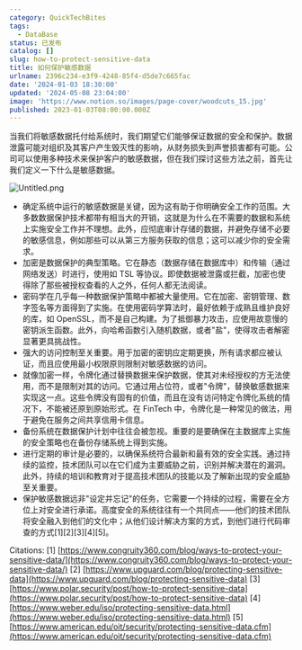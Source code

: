 ```yaml
---
category: QuickTechBites
tags:
  - DataBase
status: 已发布
catalog: []
slug: how-to-protect-sensitive-data
title: 如何保护敏感数据
urlname: 2396c234-e3f9-4248-85f4-d5de7c665fac
date: '2024-01-03 18:30:00'
updated: '2024-05-08 23:04:00'
image: 'https://www.notion.so/images/page-cover/woodcuts_15.jpg'
published: 2023-01-03T08:00:00.000Z
---
```


当我们将敏感数据托付给系统时，我们期望它们能够保证数据的安全和保护。数据泄露可能对组织及其客户产生毁灭性的影响，从财务损失到声誉损害都有可能。公司可以使用多种技术来保护客户的敏感数据，但在我们探讨这些方法之前，首先让我们定义一下什么是敏感数据。


![Untitled.png](https://prod-files-secure.s3.us-west-2.amazonaws.com/5d24fe63-e567-4804-86f9-9fdc62e13082/aa7e6578-50d6-4f37-a4e4-28071bd0fba3/Untitled.png?X-Amz-Algorithm=AWS4-HMAC-SHA256&X-Amz-Content-Sha256=UNSIGNED-PAYLOAD&X-Amz-Credential=ASIAZI2LB466Q5ZEBEAR%2F20250302%2Fus-west-2%2Fs3%2Faws4_request&X-Amz-Date=20250302T053754Z&X-Amz-Expires=3600&X-Amz-Security-Token=IQoJb3JpZ2luX2VjEH4aCXVzLXdlc3QtMiJGMEQCIEGcB5XSwpQ0pnYMdANgtiiAHsYPIYs5EgSzbUJCBsYTAiAnu9BESOa3htr1J2oE7DmpzbbuTIi6fp4YqFRyg8UxSSqIBAi2%2F%2F%2F%2F%2F%2F%2F%2F%2F%2F8BEAAaDDYzNzQyMzE4MzgwNSIMNkwuZt0VsAula6IKKtwDOXA6i3nwDvqvyQgptkK2l72uX0GBWwhjCCxwWryxtaHYTfAjH7631Ci%2FOlF%2BybUtVtET8o3VlpqzTG2a9tEjobhNWn7nslf%2BO9HCqLhB534mbIzn0HmFHKgJz88xqStTjnUCIvwn9YAWVThOx0HgXwGltBE6KsxUGL4n%2BIcWlSfRPsXCUARXpXPm5g5RBApm%2BFKrHIIzIkAiPix%2FiXbTnE88YzZtyPMklNLS2yhKhz8JTIbqWo9U3PuU25x5VaVAn95gTKXjGOXg4UVl8eCT39KRmEVSW367S2MUG3l%2BErnmSDOD%2BeaOYQqTcc0YScTFkXkjfBa8tAg1t3rGgf9yM5nURieN1axONdS5bFWmHeIhuSBSGYSnQj22Bzx1YYl018X3Re2Xkii2FBbvfJXWv2VAOzT9OTsg4ykVaMNKjd3V08BOJv9Z9NriBAB54lQuhbkTeUdvaLKzsi4VpEA3gaiwASLKqB7ww%2FURlsv8HtZ9LEVyKwFM3qmqvKA2qYtjYGEzdEUd1ff0YmAd7Ijm87NycGxcyFnLprQ59Dl6u60MEEVOz%2Fgm0RShD7T18rtEI86%2FgK5GZFCySkBPgimIl47ERpeXMTczHYMeB3r%2FzAkakorrr4PaURCdVQgwwdWPvgY6pgEDa8XfEwi1ZqJEFpgKTcfteA1nZikLc50%2FNs806GUa4%2BnSYhdXL%2BDPSmI0Qb0NQwv2NuNQyz%2FgYZQaAN8eUSJPIHmyrnF6efMFKLK20BR7qvVwhMf3%2FyxYbcjMolVEcIBX4WrOU%2FxyW6MylOGPXFwIPuzAmOc%2FgHXo%2B5rHCA5Ex8%2FFn%2FK5EsPld8FzQmBSJbsmn559TM%2F4bMozT99zywuxLEBQFAdH&X-Amz-Signature=5de5a1c0beb7706113edf10f602d094e3b2406bb68391fa1adc60083a2a74922&X-Amz-SignedHeaders=host&x-id=GetObject)

- 确定系统中运行的敏感数据是关键，因为这有助于你明确安全工作的范围。大多数数据保护技术都带有相当大的开销，这就是为什么在不需要的数据和系统上实施安全工作并不理想。此外，应彻底审计存储的数据，并避免存储不必要的敏感信息，例如那些可以从第三方服务获取的信息；这可以减少你的安全需求。
- 加密是数据保护的典型策略。它在静态（数据存储在数据库中）和传输（通过网络发送）时进行，使用如 TSL 等协议。即使数据被泄露或拦截，加密也使得除了那些被授权查看的人之外，任何人都无法阅读。
- 密码学在几乎每一种数据保护策略中都被大量使用。它在加密、密钥管理、数字签名等方面得到了实施。在使用密码学算法时，最好依赖于成熟且维护良好的库，如 OpenSSL，而不是自己构建。为了抵御暴力攻击，应使用故意慢的密钥派生函数。此外，向哈希函数引入随机数据，或者"盐"，使得攻击者解密显著更具挑战性。
- 强大的访问控制至关重要。用于加密的密钥应定期更换，所有请求都应被认证，而且应使用最小权限原则限制对敏感数据的访问。
- 就像加密一样，令牌化通过替换数据来保护数据，使其对未经授权的方无法使用，而不是限制对其的访问。它通过用占位符，或者"令牌"，替换敏感数据来实现这一点。这些令牌没有固有的价值，而且在没有访问特定令牌化系统的情况下，不能被还原到原始形式。在 FinTech 中，令牌化是一种常见的做法，用于避免在服务之间共享信用卡信息。
- 备份系统在数据保护计划中往往会被忽视。重要的是要确保在主数据库上实施的安全策略也在备份存储系统上得到实施。
- 进行定期的审计是必要的，以确保系统符合最新和最有效的安全实践。通过持续的监控，技术团队可以在它们成为主要威胁之前，识别并解决潜在的漏洞。此外，持续的培训和教育对于提高技术团队的技能以及了解新出现的安全威胁至关重要。
- 保护敏感数据远非"设定并忘记"的任务，它需要一个持续的过程，需要在全方位上对安全进行承诺。高度安全的系统往往有一个共同点——他们的技术团队将安全融入到他们的文化中；从他们设计解决方案的方式，到他们进行代码审查的方式[1][2][3][4][5]。

Citations:
[1] [https://www.congruity360.com/blog/ways-to-protect-your-sensitive-data/](https://www.congruity360.com/blog/ways-to-protect-your-sensitive-data/)
[2] [https://www.upguard.com/blog/protecting-sensitive-data](https://www.upguard.com/blog/protecting-sensitive-data)
[3] [https://www.polar.security/post/how-to-protect-sensitive-data](https://www.polar.security/post/how-to-protect-sensitive-data)
[4] [https://www.weber.edu/iso/protecting-sensitive-data.html](https://www.weber.edu/iso/protecting-sensitive-data.html)
[5] [https://www.american.edu/oit/security/protecting-sensitive-data.cfm](https://www.american.edu/oit/security/protecting-sensitive-data.cfm)

